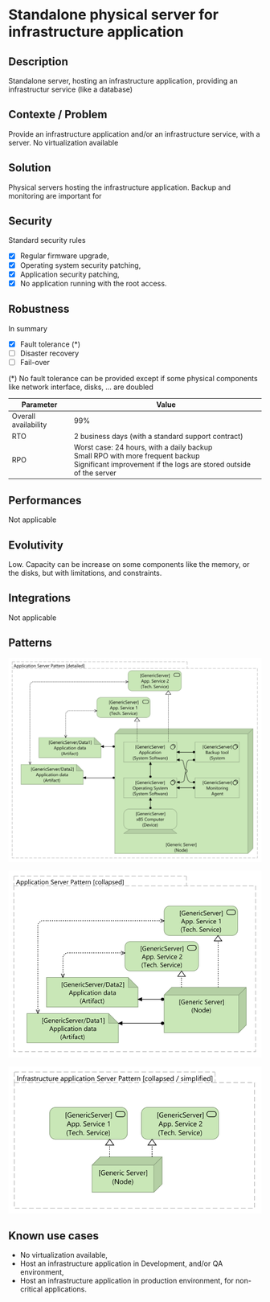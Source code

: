 # Standalone physical server for infrastructure application

## Description
Standalone server, hosting an infrastructure application, providing an infrastructur service (like a database)

## Contexte / Problem
Provide an infrastructure application and/or an infrastructure service, with a server. No virtualization available

## Solution
Physical servers hosting the infrastructure application. Backup and monitoring are important for

## Security

Standard security rules

* [x] Regular firmware upgrade,
* [x] Operating system security patching,
* [x] Application security patching,
* [x] No application running with the root access.

## Robustness

In summary 
* [x] Fault tolerance (*)
* [ ] Disaster recovery
* [ ] Fail-over

(*) No fault tolerance can be provided except if some physical components like network interface, disks, ... are doubled

| Parameter | Value |
|----|----|
| Overall availability | 99% |
| RTO | 2 business days (with a standard support contract) |
| RPO | Worst case: 24 hours, with a daily backup<br />Small RPO with more frequent backup<br /> Significant improvement if the logs are stored outside of the server | 

## Performances

Not applicable

## Evolutivity

Low. Capacity can be increase on some components like the memory, or the disks, but with limitations, and constraints.

## Integrations

Not applicable

## Patterns

![Detailed view](detailed_view.svg "Detailed view")

![Collapsed view](collapsed_view.svg "Collapsed view")

![Collapsed / simplified view](collapsed_simplified_view.svg "Collapsed / simplified view")

## Known use cases

* No virtualization available,
* Host an infrastructure application in Development, and/or QA environment, 
* Host an infrastructure application in production environment, for non-critical applications.
